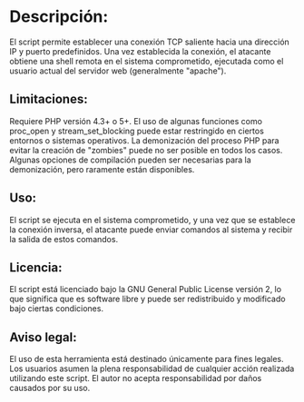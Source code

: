# Descripción:
El script permite establecer una conexión TCP saliente hacia una dirección IP y puerto predefinidos. Una vez establecida la conexión, el atacante obtiene una shell remota en el sistema comprometido, ejecutada como el usuario actual del servidor web (generalmente "apache").

## Limitaciones:
 Requiere PHP versión 4.3+ o 5+.
 El uso de algunas funciones como proc_open y stream_set_blocking puede estar restringido en ciertos entornos o sistemas operativos.
 La demonización del proceso PHP para evitar la creación de "zombies" puede no ser posible en todos los casos.
 Algunas opciones de compilación pueden ser necesarias para la demonización, pero raramente están disponibles.

## Uso:
El script se ejecuta en el sistema comprometido, y una vez que se establece la conexión inversa, el atacante puede enviar comandos al sistema y recibir la salida de estos comandos.

## Licencia:
El script está licenciado bajo la GNU General Public License versión 2, lo que significa que es software libre y puede ser redistribuido y modificado bajo ciertas condiciones.

## Aviso legal:
El uso de esta herramienta está destinado únicamente para fines legales. Los usuarios asumen la plena responsabilidad de cualquier acción realizada utilizando este script. El autor no acepta responsabilidad por daños causados por su uso.
